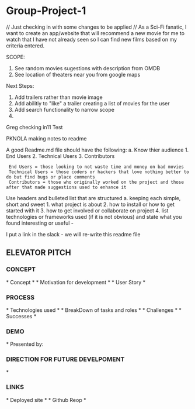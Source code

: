# Group-Project-1

// Just checking in with some changes to be applied //
As a Sci-Fi fanatic, I want to create an app/website that will recommend a new movie for me to watch that I have not already seen so I can find new films based on my criteria entered.

SCOPE:

1. See random movies sugestions with description from OMDB
2. See location of theaters near you from google maps

Next Steps:
1. Add trailers rather than movie image
2. Add abilitiy to "like" a trailer creating a list of movies for the user
3. Add search functionality to narrow scope
4. 


Greg checking in11
Test

PKNOLA making notes to readme

A good Readme.md file should have the following:
    a. Know thier audience
        1. End Users
        2. Technical Users
        3. Contributors

     End Users = those looking to not waste time and money on bad movies
     Technical Users = those coders or hackers that love nothing better to do but find bugs or place comments
     Contributors = those who originally worked on the project and those after that made suggestions used to enhance it

Use headers and bulleted list that are structured 
    a. keeping each simple, short and sweet
        1. what project is about
        2. how to install or how to get started with it
        3. how to get involved or collaborate on project
        4. list technologies or frameworks used (if it is not obvious) and state what you found interesting or useful - 

I put a link in the slack - we will re-write this readme file

<h2> ELEVATOR PITCH </h2>

<h3> CONCEPT </H3>
* Concept
* 
* Motivation for development
* 
* User Story
* 

<h3> PROCESS </h3>
* Technologies used
* 
* BreakDown of tasks and roles
* 
* Challenges
* 
* Successes
* 

<h3> DEMO </h3>
* Presented by:

<h3> DIRECTION FOR FUTURE DEVELPOMENT </h3>
* 
<h3> LINKS </h3>
* Deployed site
* 
* Github Reop
* 
